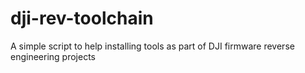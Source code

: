 # dji-rev-toolchain
A simple script to help installing tools as part of DJI firmware reverse engineering projects
